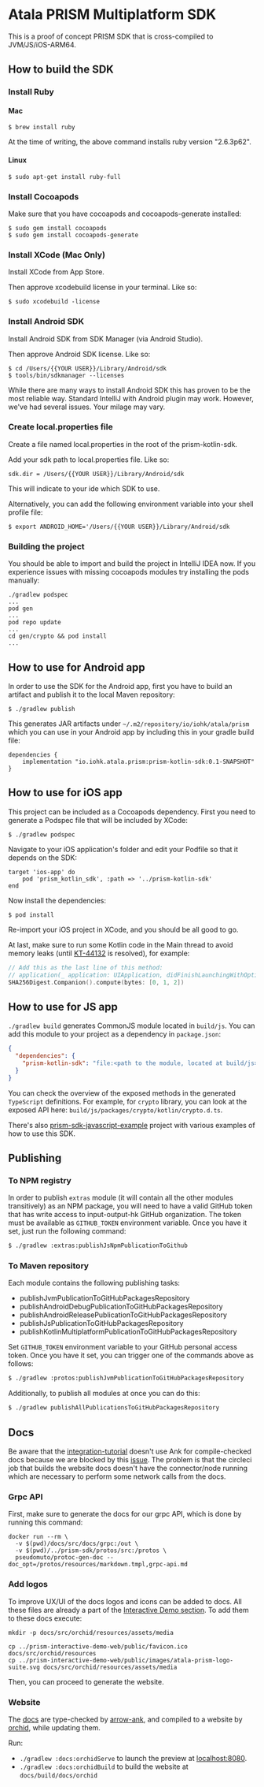 # Atala PRISM Multiplatform SDK

This is a proof of concept PRISM SDK that is cross-compiled to JVM/JS/iOS-ARM64.

## How to build the SDK

### Install Ruby

#### Mac
```
$ brew install ruby
```
At the time of writing, the above command installs ruby version "2.6.3p62".
#### Linux
```
$ sudo apt-get install ruby-full
```
### Install Cocoapods

Make sure that you have cocoapods and cocoapods-generate installed:
```
$ sudo gem install cocoapods
$ sudo gem install cocoapods-generate
```
### Install XCode (Mac Only)

Install XCode from App Store. 

Then approve xcodebuild license in your terminal. Like so:
```
$ sudo xcodebuild -license
```
### Install Android SDK

Install Android SDK from SDK Manager (via Android Studio). 

Then approve Android SDK license. Like so:
```
$ cd /Users/{{YOUR USER}}/Library/Android/sdk 
$ tools/bin/sdkmanager --licenses
```
While there are many ways to install Android SDK this has proven to be the most reliable way. Standard IntelliJ with Android plugin may work. However, we've had several issues. Your milage may vary.
### Create local.properties file

Create a file named local.properties in the root of the prism-kotlin-sdk.

Add your sdk path to local.properties file. Like so:
```
sdk.dir = /Users/{{YOUR USER}}/Library/Android/sdk
```
This will indicate to your ide which SDK to use.

Alternatively, you can add the following environment variable into your shell profile file:
```
$ export ANDROID_HOME='/Users/{{YOUR USER}}/Library/Android/sdk
```

### Building the project

You should be able to import and build the project in IntelliJ IDEA now. If you experience issues with missing cocoapods modules try installing the pods manually:
```
./gradlew podspec
...
pod gen
...
pod repo update
...
cd gen/crypto && pod install
...
```

## How to use for Android app

In order to use the SDK for the Android app, first you have to build an artifact and publish it to the local Maven repository:
```
$ ./gradlew publish
```

This generates JAR artifacts under `~/.m2/repository/io/iohk/atala/prism` which you can use in your Android app by including this in your gradle build file:
```
dependencies {
    implementation "io.iohk.atala.prism:prism-kotlin-sdk:0.1-SNAPSHOT"
}
```

## How to use for iOS app

This project can be included as a Cocoapods dependency. First you need to generate a Podspec file that will be included by XCode:
```
$ ./gradlew podspec
```

Navigate to your iOS application's folder and edit your Podfile so that it depends on the SDK:
```
target 'ios-app' do
    pod 'prism_kotlin_sdk', :path => '../prism-kotlin-sdk'
end
```

Now install the dependencies:
```
$ pod install
```

Re-import your iOS project in XCode, and you should be all good to go.

At last, make sure to run some Kotlin code in the Main thread to avoid memory leaks (until [KT-44132](https://youtrack.jetbrains.com/issue/KT-44132) is resolved), for example:

```swift
// Add this as the last line of this method:
// application(_ application: UIApplication, didFinishLaunchingWithOptions  launchOptions: [UIApplication.LaunchOptionsKey: Any]?) -> Bool
SHA256Digest.Companion().compute(bytes: [0, 1, 2])
```

## How to use for JS app

`./gradlew build` generates CommonJS module located in `build/js`. You can add this module to your project as a dependency in `package.json`:

```json
{
  "dependencies": {
    "prism-kotlin-sdk": "file:<path to the module, located at build/js>"
  }
}
```

You can check the overview of the exposed methods in the generated `TypeScript` definitions. For example, for `crypto` library, you can look at the exposed API here: `build/js/packages/crypto/kotlin/crypto.d.ts`.

There's also [prism-sdk-javascript-example](examples/prism-sdk-javascript-example) project with various examples of how to use this SDK.

## Publishing
### To NPM registry
In order to publish `extras` module (it will contain all the other modules transitively) as an NPM package, you will need to have a valid GitHub token that has write access to input-output-hk GitHub organization. The token must be available as `GITHUB_TOKEN` environment variable. Once you have it set, just run the following command:

```bash
$ ./gradlew :extras:publishJsNpmPublicationToGithub
```

### To Maven repository
Each module contains the following publishing tasks:
- publishJvmPublicationToGitHubPackagesRepository
- publishAndroidDebugPublicationToGitHubPackagesRepository
- publishAndroidReleasePublicationToGitHubPackagesRepository
- publishJsPublicationToGitHubPackagesRepository
- publishKotlinMultiplatformPublicationToGitHubPackagesRepository

Set `GITHUB_TOKEN` environment variable to your GitHub personal access token. Once you have it set, you can trigger one of the commands above as follows:

```bash
$ ./gradlew :protos:publishJvmPublicationToGitHubPackagesRepository
```

Additionally, to publish all modules at once you can do this:
```bash
$ ./gradlew publishAllPublicationsToGitHubPackagesRepository
```

## Docs

Be aware that the [integration-tutorial](docs/src/docs/integration-tutorial) doesn't use Ank for compile-checked docs because we are blocked by this [issue](https://github.com/arrow-kt/arrow/issues/472). The problem is that the circleci job that builds the website docs doesn't have the connector/node running which are necessary to perform some network calls from the docs.


### Grpc API
First, make sure to generate the docs for our grpc API, which is done by running this command:

```shell script
docker run --rm \
  -v $(pwd)/docs/src/docs/grpc:/out \
  -v $(pwd)/../prism-sdk/protos/src:/protos \
  pseudomuto/protoc-gen-doc --doc_opt=/protos/resources/markdown.tmpl,grpc-api.md
```

### Add logos
To improve UX/UI of the docs logos and icons can be added to docs. All these files are already a part of the [Interactive Demo section](../prism-interactive-demo-web/public). To add them to these docs execute: 

```shell
mkdir -p docs/src/orchid/resources/assets/media

cp ../prism-interactive-demo-web/public/favicon.ico docs/src/orchid/resources
cp ../prism-interactive-demo-web/public/images/atala-prism-logo-suite.svg docs/src/orchid/resources/assets/media
```

Then, you can proceed to generate the website.

### Website

The [docs](docs) are type-checked by [arrow-ank](https://github.com/arrow-kt/arrow-ank), and compiled to a website by [orchid](https://orchid.run/), while updating them.

Run:
- `./gradlew :docs:orchidServe` to launch the preview at [localhost:8080](https://localhost:8080).
- `./gradlew :docs:orchidBuild` to build the website at `docs/build/docs/orchid`

